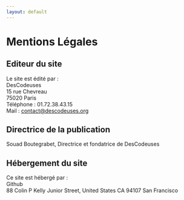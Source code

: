 ```yaml
---
layout: default
---
```


# Mentions Légales

## Editeur du site

Le site est édité par :
\
DesCodeuses
\
15 rue Chevreau
\
75020 Paris
\
Téléphone : 01.72.38.43.15
\
Mail : contact@descodeuses.org

## Directrice de la publication

Souad Boutegrabet, Directrice et fondatrice de DesCodeuses

## Hébergement du site

Ce site est hébergé par :
\
Github
\
88 Colin P Kelly Junior Street, United States CA 94107 San Francisco
